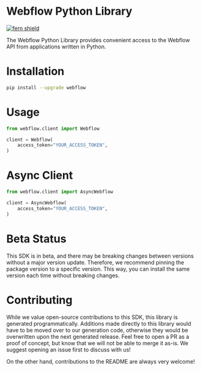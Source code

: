 <!-- Begin Title, generated by Fern  -->
# Webflow Python Library

[![fern shield](https://img.shields.io/badge/%F0%9F%8C%BF-SDK%20generated%20by%20Fern-brightgreen)](https://github.com/fern-api/fern)

The Webflow Python Library provides convenient access to the Webflow API from applications written in Python.
<!-- End Title  -->

<!-- Begin Installation, generated by Fern  -->
# Installation

```sh
pip install --upgrade webflow
```
<!-- End Installation  -->

<!-- Begin Usage, generated by Fern  -->
# Usage

```python
from webflow.client import Webflow

client = Webflow(
    access_token="YOUR_ACCESS_TOKEN",
)
```
<!-- End Usage  -->

<!-- Begin Async Usage, generated by Fern  -->
# Async Client

```python
from webflow.client import AsyncWebflow

client = AsyncWebflow(
    access_token="YOUR_ACCESS_TOKEN",
)
```
<!-- End Async Usage  -->

<!-- Begin Status, generated by Fern  -->
# Beta Status

This SDK is in beta, and there may be breaking changes between versions without a major 
version update. Therefore, we recommend pinning the package version to a specific version. 
This way, you can install the same version each time without breaking changes.
<!-- End Status  -->

<!-- Begin Contributing, generated by Fern  -->
# Contributing

While we value open-source contributions to this SDK, this library is generated programmatically. 
Additions made directly to this library would have to be moved over to our generation code, 
otherwise they would be overwritten upon the next generated release. Feel free to open a PR as
 a proof of concept, but know that we will not be able to merge it as-is. We suggest opening 
an issue first to discuss with us!

On the other hand, contributions to the README are always very welcome!
<!-- End Contributing  -->

